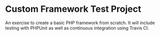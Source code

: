 # Custom Framework Test Project

An exercise to create a basic PHP framework from scratch.  It will include testing with PHPUnit as well as continuous integration using Travis CI.